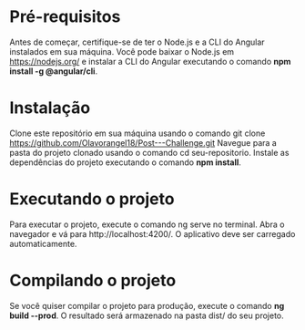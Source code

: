 # Pré-requisitos
Antes de começar, certifique-se de ter o Node.js e a CLI do Angular instalados em sua máquina. Você pode baixar o Node.js em https://nodejs.org/ e instalar a CLI do Angular executando o comando **npm install -g @angular/cli**.

# Instalação
Clone este repositório em sua máquina usando o comando git clone https://github.com/Olavorangel18/Post---Challenge.git
Navegue para a pasta do projeto clonado usando o comando cd seu-repositorio.
Instale as dependências do projeto executando o comando **npm install**.
# Executando o projeto
Para executar o projeto, execute o comando ng serve no terminal.
Abra o navegador e vá para http://localhost:4200/. O aplicativo deve ser carregado automaticamente.
# Compilando o projeto
Se você quiser compilar o projeto para produção, execute o comando **ng build --prod**. O resultado será armazenado na pasta dist/ do seu projeto.
